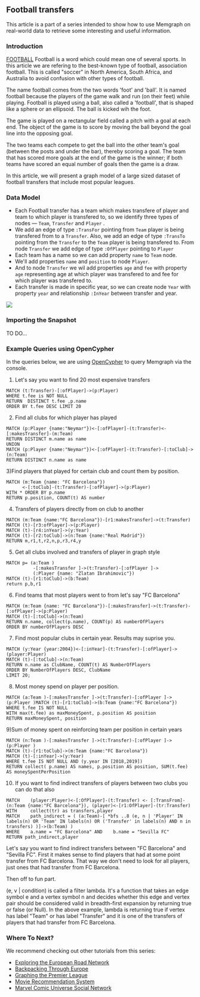 ## Football transfers

This article is a part of a series intended to show how to use Memgraph
on real-world data to retrieve some interesting and useful
information.

### Introduction

[FOOTBALL](https://simple.wikipedia.org/wiki/Football) Football is a word which
could mean one of several sports. In this article we are refering to the best-known
type of football, association football. This is called "soccer" in North America,
South Africa, and Australia to avoid confusion with other types of football.

The name football comes from the two words 'foot' and 'ball'. It is named football
because the players of the game walk and run (on their feet) while playing.
Football is played using a ball, also called a 'football', that is shaped like
a sphere or an ellipsoid. The ball is kicked wih the foot.

The game is played on a rectangular field called a pitch with a goal at each end.
The object of the game is to score by moving the ball beyond the goal line into
the opposing goal.

The two teams each compete to get the ball into the other team's goal
(between the posts and under the bar), thereby scoring a goal. The team that
has scored more goals at the end of the game is the winner; if both teams have
scored an equal number of goals then the game is a draw.

In this article, we will present a graph model of a large sized dataset
of football transfers that include most popular leagues.


### Data Model

* Each Football transfer has a team which makes transfere of player and 
team to which player is transfered to, so we identify three types of nodes &mdash;
`Team`, `Transfer` and `Player`  . 
* We add an edge of type `:TransFor` pointing from `Team` player is being
transfered from to a `Transfer`. Also, we add an edge of type `:TransTo` pointing
from the `Transfer` to the `Team` player is being transfered to.
From node `Transfer` we add edge of type `:OfPlayer` pointing to `Player` 
* Each team has a name so we can add property `name` to `Team` node.
* We'll add properties `name` and `position` to node `Player`. 
* And to node `Transfer` we wil add properties `age` and `fee` with
property `age` representing age at which player was transfered to
and fee for which player was transfered to. 
* Each transfer is made in specific year, so we can
create node `Year` with property `year` and relationship `:InYear` between
transfer and year.


![](../data/FootballTransfers_metagraph.png)

### Importing the Snapshot

TO DO...

### Example Queries using OpenCypher

In the queries below, we are using [OpenCypher](https://www.opencypher.org) 
to query Memgraph via the console.


1) Let's say you want to find 20 most expensive transfers

```opencypher
MATCH (t:Transfer)-[:ofPlayer]->(p:Player)
WHERE t.fee is NOT NULL
RETURN  DISTINCT t.fee ,p.name 
ORDER BY t.fee DESC LIMIT 20
```

2) Find all clubs for which player has played

```opencypher
MATCH (p:Player {name:"Neymar"})<-[:ofPlayer]-(t:Transfer)<-[:makesTransfer]-(m:Team) 
RETURN DISTINCT m.name as name
UNION 
MATCH (p:Player {name:"Neymar"})<-[:ofPlayer]-(t:Transfer)-[:toClub]->(n:Team) 
RETURN DISTINCT n.name as name
```

3)Find players that played for certain club and count them by position.

```opencypher
MATCH (m:Team {name: "FC Barcelona"})
      <-[:toClub]-(t:Transfer)-[:ofPlayer]->(p:Player)
WITH * ORDER BY p.name
RETURN p.position, COUNT(t) AS number
```

4) Transfers of players directly from on club to another

```opencypher
MATCH (m:Team {name:"FC Barcelona"})-[r1:makesTransfer]->(t:Transfer)
MATCH (t)-[r3:ofPlayer]->(p:Player)
MATCH (t)-[r4:inYear]->(y:Year)
MATCH (t)-[r2:toClub]->(n:Team {name:"Real Madrid"})
RETURN m,r1,t,r2,n,p,r3,r4,y
```

5) Get all clubs involved and transfers of player in graph style

```opencypher
MATCH p= (a:Team )
          -[:makesTransfer ]->(t:Transfer)-[:ofPlayer ]->
          (:Player {name: "Zlatan Ibrahimovic"})
MATCH (t)-[r1:toClub]->(b:Team) 
return p,b,r1
```

6) Find teams that  most players went to from let's say "FC Barcelona"

```opencypher
MATCH (m:Team {name: "FC Barcelona"})-[:makesTransfer]->(t:Transfer)-[:ofPlayer]->(p:Player)
MATCH (t)-[:toClub]->(n:Team)
RETURN n.name, collect(p.name), COUNT(p) AS numberOfPlayers
ORDER BY numberOfPlayers DESC
```


7) Find most popular clubs in certain year. Results may suprise you.

```opencypher 
MATCH (y:Year {year:2004})<-[:inYear]-(t:Transfer)-[:ofPlayer]->(player:Player)
MATCH (t)-[:toClub]->(n:Team)
RETURN n.name as ClubName, COUNT(t) AS NumberOfPlayers
ORDER BY NumberOfPlayers DESC, ClubName
LIMIT 20;
```

8) Most money spend on player per position.

```opencypher 
MATCH (a:Team )-[:makesTransfer ]->(t:Transfer)-[:ofPlayer ]-> (p:Player )MATCH (t)-[r1:toClub]->(b:Team {name:"FC Barcelona"})
WHERE t.fee IS NOT NULL 
WITH max(t.fee) as maxMoneySpent, p.position AS position
RETURN maxMoneySpent, position
```

9)Sum of money spent on reinforcing team per position in certain years

```opencypher 
MATCH (n:Team )-[:makesTransfer ]->(t:Transfer)-[:ofPlayer ]-> (p:Player )
MATCH (t)-[r1:toClub]->(m:Team {name:"FC Barcelona"})
MATCH (t)-[:inYear]->(y:Year)
WHERE t.fee IS NOT NULL AND (y.year IN [2018,2019])
RETURN collect( p.name) AS names, p.position AS position, SUM(t.fee) AS moneySpentPerPosition
```

10) If you want to find indirect transfers of players between two clubs you can do that also

```opencypher 
MATCH    (player:Player)<-[:OfPlayer]-(t:Transfer) <- [:TransFrom]-(n:Team {name:"FC Barcelona"}), (player)<-[r1:OfPlayer]-(tr:Transfer)
WITH     collect(tr) as transfers,player
MATCH    path_indirect = ( (a:Team)-[ *bfs ..8 (e, n | 'Player' IN labels(n) OR 'Team' IN labels(n) OR ('Transfer' in labels(n) AND n in transfers) )]->(b:Team) )
WHERE    a.name = "FC Barcelona" AND    b.name = "Sevilla FC"
RETURN path_indirect,player
```
Let's say you want to find indirect transfers between "FC Barcelona" and  "Sevilla FC".
First it makes sense to find players that had at some point transfer from FC Barcelona. That way
we don't need to look for all players, just ones that had transfer from FC Barcelona.

Then off to fun part.


(e, v | condition) is called a filter lambda. It's a function that takes an edge symbol e and a vertex symbol n 
and decides whether this edge and vertex pair should be considered valid in breadth-first expansion by returning
true or false (or Null). In the above example, lambda is returning true if vertex has label "Team" or has label "Transfer"
and it is one of the transfers of players that had transfer from FC Barcelona.

### Where To Next?

We recommend checking out other tutorials from this series:

  * [Exploring the European Road Network](exploring-the-european-road-network.md)
  * [Backpacking Through Europe](backpacking-through-europe.md)
  * [Graphing the Premier League](graphing-the-premier-league.md)
  * [Movie Recommendation System](movie-recommendation.md)
  * [Marvel Comic Universe Social Network](marvel-universe.md)
